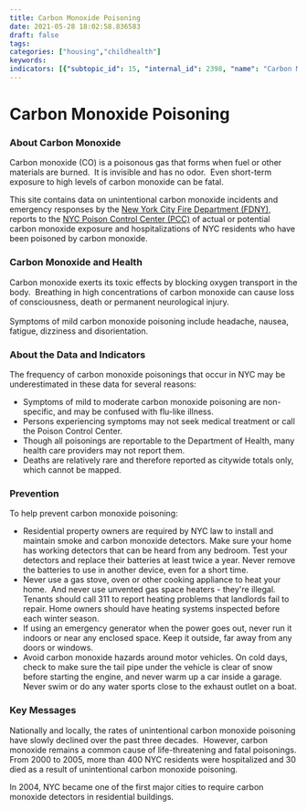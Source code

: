 ```yaml
---
title: Carbon Monoxide Poisoning
date: 2021-05-28 18:02:58.836583
draft: false
tags: 
categories: ["housing","childhealth"]
keywords: 
indicators: [{"subtopic_id": 15, "internal_id": 2398, "name": "Carbon Monoxide Deaths", "URL": "https://a816-dohbesp.nyc.gov/IndicatorPublic/VisualizationData.aspx?id=2398,719b87,15,Summarize"}]
---
```

# Carbon Monoxide Poisoning
### About Carbon Monoxide


Carbon monoxide (CO) is a poisonous gas that forms when fuel or other materials are burned.  It is invisible and has no odor.  Even short-term exposure to high levels of carbon monoxide can be fatal.


This site contains data on unintentional carbon monoxide incidents and emergency responses by the [New York City Fire Department (FDNY)](http://www.nyc.gov/html/fdny/html/home2.shtml), reports to the [NYC Poison Control Center (PCC)](http://www1.nyc.gov/site/doh/health/health-topics/poison-control.page) of actual or potential carbon monoxide exposure and hospitalizations of NYC residents who have been poisoned by carbon monoxide.


### Carbon Monoxide and Health


Carbon monoxide exerts its toxic effects by blocking oxygen transport in the body.  Breathing in high concentrations of carbon monoxide can cause loss of consciousness, death or permanent neurological injury.   
   
Symptoms of mild carbon monoxide poisoning include headache, nausea, fatigue, dizziness and disorientation.


### About the Data and Indicators


The frequency of carbon monoxide poisonings that occur in NYC may be underestimated in these data for several reasons:


* Symptoms of mild to moderate carbon monoxide poisoning are non-specific, and may be confused with flu-like illness.
* Persons experiencing symptoms may not seek medical treatment or call the Poison Control Center.
* Though all poisonings are reportable to the Department of Health, many health care providers may not report them.
* Deaths are relatively rare and therefore reported as citywide totals only, which cannot be mapped.


### Prevention


To help prevent carbon monoxide poisoning:


* Residential property owners are required by NYC law to install and maintain smoke and carbon monoxide detectors. Make sure your home has working detectors that can be heard from any bedroom. Test your detectors and replace their batteries at least twice a year. Never remove the batteries to use in another device, even for a short time.
* Never use a gas stove, oven or other cooking appliance to heat your home.  And never use unvented gas space heaters - they're illegal.  Tenants should call 311 to report heating problems that landlords fail to repair. Home owners should have heating systems inspected before each winter season.
* If using an emergency generator when the power goes out, never run it indoors or near any enclosed space. Keep it outside, far away from any doors or windows.
* Avoid carbon monoxide hazards around motor vehicles. On cold days, check to make sure the tail pipe under the vehicle is clear of snow before starting the engine, and never warm up a car inside a garage.  Never swim or do any water sports close to the exhaust outlet on a boat.


### Key Messages


Nationally and locally, the rates of unintentional carbon monoxide poisoning have slowly declined over the past three decades.  However, carbon monoxide remains a common cause of life-threatening and fatal poisonings. From 2000 to 2005, more than 400 NYC residents were hospitalized and 30 died as a result of unintentional carbon monoxide poisoning.  
  
In 2004, NYC became one of the first major cities to require carbon monoxide detectors in residential buildings.


